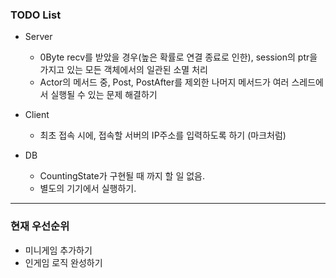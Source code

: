 ### TODO List

- Server
  - 0Byte recv를 받았을 경우(높은 확률로 연결 종료로 인한), session의 ptr을 가지고 있는 모든 객체에서의 일관된 소멸 처리
  - Actor의 메서드 중, Post, PostAfter를 제외한 나머지 메서드가 여러 스레드에서 실행될 수 있는 문제 해결하기

- Client
  - 최초 접속 시에, 접속할 서버의 IP주소를 입력하도록 하기 (마크처럼)

- DB
  - CountingState가 구현될 때 까지 할 일 없음.
  - 별도의 기기에서 실행하기.

---

### 현재 우선순위

- 미니게임 추가하기
- 인게임 로직 완성하기
